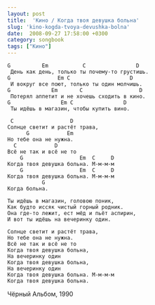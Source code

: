 ```yaml
---
layout: post
title:  'Кино / Когда твоя девушка больна'
slug: 'kino-kogda-tvoya-devushka-bolna'
date:  2008-09-27 17:58:00 +0300
category: songbook
tags: ["Кино"]
---
```


	G          Em           C                D
	 День как день, только ты почему-то грустишь.
	G               Em C                   D
	 И вокруг все поют, только ты один молчишь.
	G             Em       C                  D
	 Потерял аппетит и не хочешь сходить в кино.
	G                Em C                D
	 Ты идёшь в магазин, чтобы купить вино.
	
	 C                  D
	Солнце светит и растёт трава,
	      G            Em 
	Но тебе она не нужна.
	  C            D
	Всё не так и всё не то
	    G                  Em  C     D
	Когда твоя девушка больна. М-м-м-м
	    G                  Em  C     D
	Когда твоя девушка больна. М-м-м-м
	           G
	Когда больна.
	
	Ты идёшь в магазин, головою поник,
	Как будто иссяк чистый горный родник.
	Она где-то лежит, ест мёд и пьёт аспирин,
	И вот ты идёшь на вечеринку один.	
	
	Солнце светит и растёт трава,
	Но тебе она не нужна.
	Всё не так и всё не то
	Когда твоя девушка больна,
	На вечеринку один
	Когда твоя девушка больна,
	На вечеринку один
	Когда твоя девушка больна. М-м-м-м
	Когда твоя девушка больна.

Чёрный Альбом, 1990

